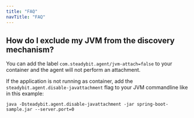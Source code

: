 ```yaml
---
title: "FAQ"
navTitle: "FAQ"
---
```


## How do I exclude my JVM from the discovery mechanism?

You can add the label `com.steadybit.agent/jvm-attach=false` to your container and the agent will not perform an attachment.

If the application is not running as container, add the `steadybit.agent.disable-javattachment` flag to your JVM commandline like in this example:

```
java -Dsteadybit.agent.disable-javattachment -jar spring-boot-sample.jar --server.port=0
```


